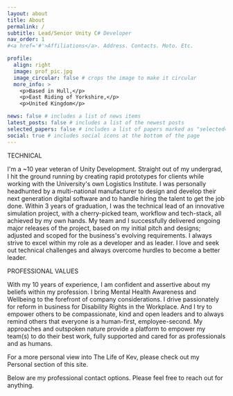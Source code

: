 ```yaml
---
layout: about
title: About
permalink: /
subtitle: Lead/Senior Unity C# Developer
nav_order: 1
#<a href='#'>Affiliations</a>. Address. Contacts. Moto. Etc.

profile:
  align: right
  image: prof_pic.jpg
  image_circular: false # crops the image to make it circular
  more_info: >
    <p>Based in Hull,</p>
    <p>East Riding of Yorkshire,</p>
    <p>United Kingdom</p>

news: false # includes a list of news items
latest_posts: false # includes a list of the newest posts
selected_papers: false # includes a list of papers marked as "selected={true}"
social: true # includes social icons at the bottom of the page
---
```


TECHNICAL

I'm a ~10 year veteran of Unity Development. Straight out of my undergrad, I hit the ground running by creating rapid prototypes for clients while working with the University's own Logistics Institute. I was personally headhunted by a
multi-national manufacturer to design and develop their next generation digital software and to handle hiring the talent to get the job done. Within 3 years of graduation, I was the technical lead of an innovative simulation project, with a cherry-picked team, workflow
and tech-stack, all achieved by my own hands. My team and I successfully delivered ongoing major releases of the project, based on my initial pitch and designs; adjusted and scoped for the business's evolving requirements. I always strive to excel within my role as a developer and as leader. I love and seek out technical challenges and always overcome hurdles to become a better leader.

PROFESSIONAL VALUES

With my 10 years of experience, I am confident and assertive about my beliefs within my profession. I bring Mental Health Awareness and Wellbeing to the forefront of company considerations. I drive passionately for reform in business for Disability Rights in the Workplace. And I try to empower others to be compassionate, kind and open leaders and to always remind others that everyone is a human-first, employee-second. My approaches and outspoken nature provide a platform to empower my team(s) to do their best work, fully supported and cared for as professionals and as humans.

For a more personal view into The Life of Kev, please check out my Personal section of this site.

Below are my professional contact options. Please feel free to reach out for anything.
